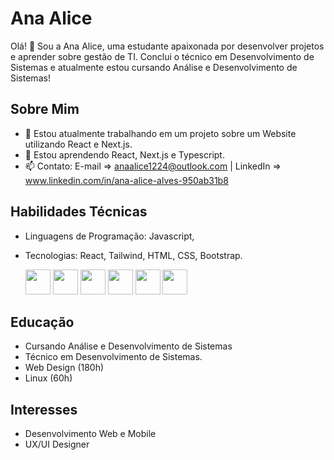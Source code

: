 # Ana Alice
Olá! 👋 Sou a Ana Alice, uma estudante apaixonada por desenvolver projetos e aprender sobre gestão de TI. Conclui o técnico em Desenvolvimento de Sistemas e atualmente estou cursando Análise e Desenvolvimento de Sistemas!

## Sobre Mim
- 🔭 Estou atualmente trabalhando em um projeto sobre um Website utilizando React e Next.js.
- 🌱 Estou aprendendo React, Next.js e Typescript.
- 📫 Contato: E-mail => anaalice1224@outlook.com | LinkedIn => www.linkedin.com/in/ana-alice-alves-950ab31b8

## Habilidades Técnicas
- Linguagens de Programação: Javascript, 
- Tecnologias: React, Tailwind, HTML, CSS, Bootstrap.

  <img src="https://cdn.jsdelivr.net/gh/devicons/devicon/icons/javascript/javascript-original.svg"  width='40' />
  <img src="https://cdn.jsdelivr.net/gh/devicons/devicon/icons/react/react-original.svg" width='40'/>
  <img src="https://cdn.jsdelivr.net/gh/devicons/devicon/icons/tailwindcss/tailwindcss-plain.svg"  width='40'/>
  <img src="https://cdn.jsdelivr.net/gh/devicons/devicon/icons/html5/html5-original.svg"  width='40' />
  <img src="https://cdn.jsdelivr.net/gh/devicons/devicon/icons/css3/css3-original.svg" width='40'/>
  <img src="https://cdn.jsdelivr.net/gh/devicons/devicon/icons/bootstrap/bootstrap-original.svg" width='40' />

## Educação
- Cursando Análise e Desenvolvimento de Sistemas
- Técnico em Desenvolvimento de Sistemas.
- Web Design (180h)
- Linux (60h)

## Interesses
- Desenvolvimento Web e Mobile
- UX/UI Designer
